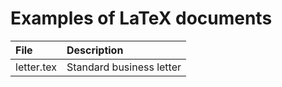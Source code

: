 # Examples of LaTeX documents

| File       | Description              |
| :---       | :---                     |
| letter.tex | Standard business letter |
